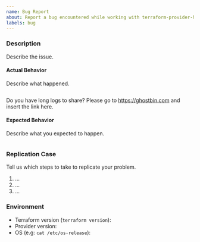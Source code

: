 ```yaml
---
name: Bug Report
about: Report a bug encountered while working with terraform-provider-hci
labels: bug
---
```

### Description

Describe the issue.

#### Actual Behavior

Describe what happened.

```
```

Do you have long logs to share? Please go to https://ghostbin.com and insert the link here.

#### Expected Behavior

Describe what you expected to happen.

```
```

### Replication Case

Tell us which steps to take to replicate your problem.

1. ...
2. ...
3. ...

### Environment

- Terraform version (`terraform version`):
- Provider version:
- OS (e.g: `cat /etc/os-release`):
